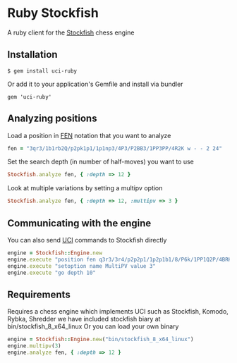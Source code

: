 # Ruby Stockfish

A ruby client for the [Stockfish](https://stockfishchess.org/) chess engine


## Installation

```
$ gem install uci-ruby
```

Or add it to your application's Gemfile and install via bundler

```
gem 'uci-ruby'
```


## Analyzing positions

Load a position in [FEN](https://en.wikipedia.org/wiki/Forsyth%E2%80%93Edwards_Notation) notation that you want to analyze

```ruby
fen = "3qr3/1b1rb2Q/p2pk1p1/1p1np3/4P3/P2BB3/1PP3PP/4R2K w - - 2 24"
```

Set the search depth (in number of half-moves) you want to use

```ruby
Stockfish.analyze fen, { :depth => 12 }
```

Look at multiple variations by setting a multipv option

```ruby
Stockfish.analyze fen, { :depth => 12, :multipv => 3 }
```


## Communicating with the engine

You can also send [UCI](https://en.wikipedia.org/wiki/Universal_Chess_Interface) commands to Stockfish directly

```ruby
engine = Stockfish::Engine.new
engine.execute "position fen q3r3/3r4/p2p2p1/1p2p1b1/8/P6k/1PP1Q2P/4BRK1 b - - 8 36"
engine.execute "setoption name MultiPV value 3"
engine.execute "go depth 10"
```

## Requirements

Requires a chess engine which implements UCI
  such as Stockfish, Komodo, Rybka, Shredder
  we have included stockfish biary at bin/stockfish_8_x64_linux 
  Or you can load your own binary

```ruby
engine = Stockfish::Engine.new("bin/stockfish_8_x64_linux")
engine.multipv(3)
engine.analyze fen, { :depth => 12 }
```
